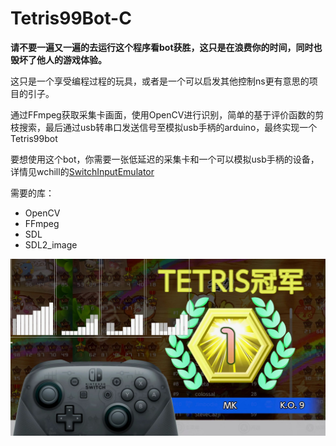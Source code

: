 # Tetris99Bot-C

**请不要一遍又一遍的去运行这个程序看bot获胜，这只是在浪费你的时间，同时也毁坏了他人的游戏体验。**

这只是一个享受编程过程的玩具，或者是一个可以启发其他控制ns更有意思的项目的引子。

通过FFmpeg获取采集卡画面，使用OpenCV进行识别，简单的基于评价函数的剪枝搜索，最后通过usb转串口发送信号至模拟usb手柄的arduino，最终实现一个Tetris99bot

要想使用这个bot，你需要一张低延迟的采集卡和一个可以模拟usb手柄的设备，详情见wchill的[SwitchInputEmulator](https://github.com/wchill/SwitchInputEmulator)


需要的库：
- OpenCV 
- FFmpeg 
- SDL
- SDL2_image


![演示](demo.jpg)
